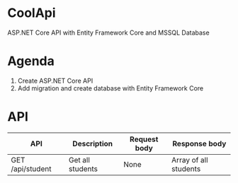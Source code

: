 # CoolApi
ASP.NET Core API with Entity Framework Core and MSSQL Database

# Agenda
1. Create ASP.NET Core API
2. Add migration and create database with Entity Framework Core 

# API
| API | Description | Request body | Response body |
| --- | --- | --- | --- |
| GET /api/student | Get all students | None | Array of all students |

